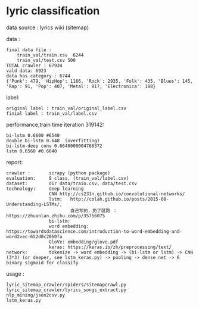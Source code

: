 
lyric classification
=====

data source : lyrics  wiki (sitemap)

data :
    
    final data file : 
        train_val/train.csv  6244
        train_val/test.csv 500
    TOTAL crawler : 67934
    vald data: 6923
    data has category : 6744
    {'Punk': 479, 'HipHop': 1166, 'Rock': 2935, 'Folk': 435, 'Blues': 145, 'Rap': 91, 'Pop': 407, 'Metal': 917, 'Electronica': 188}

    
label:
    
    original label : train_val/original_label.csv
    finial label : train_val/label.csv

performance,train time iteration 319142:

    bi-lstm 0.6600 #6540
    double bi-lstm 0.648  (overfitting)
    bi-lstm-deep conv 0.6640000004768372 
    lstm 0.6560 #0.6640

report:
    
    crawler :       scrapy (python package)
    evaluation:     9 class, (train_val/label.csv)
    dataset:        dir data/train.csv, data/test.csv
    technology:     deep learning
                    CNN http://cs231n.github.io/convolutional-networks/
                    lstm:   http://colah.github.io/posts/2015-08-Understanding-LSTMs/,
                            自己写的，扔了就跑 ： https://zhuanlan.zhihu.com/p/35756075
                    bi-lstm: 
                    word embedding: https://towardsdatascience.com/introduction-to-word-embedding-and-word2vec-652d0c2060fa
                    GloVe: embedding/glove.pdf
                    keras: https://keras.io/zh/preprocessing/text/
    network:        tokenize -> word embedding -> (bi-lstm or lstm) -> CNN (3*3) (or deeper, see lstm_keras.py) -> pooling -> dense net -> 6 binary sigmoid for classify

usage :
    
    lyric_sitemap_crawler/spiders/sitemapcrawl.py
    lyric_sitemap_crawler/lyrics_songs_extract.py
    nlp_mining/json2csv.py
    lstm_keras.py
    
